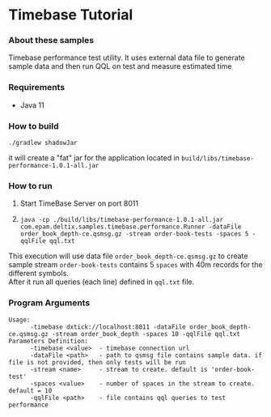 # Timebase Tutorial

### About these samples
   
   Timebase performance test utility. It uses external data file to generate sample data and then run QQL on test and measure estimated time
  
### Requirements

* Java 11


### How to build

`./gradlew shadowJar`

it will create a "fat" jar for the application located in `build/libs/timebase-performance-1.0.1-all.jar`


### How to run 

1. Start TimeBase Server on port 8011

2. `java -cp ./build/libs/timebase-performance-1.0.1-all.jar com.epam.deltix.samples.timebase.performance.Runner -dataFile order_book_depth-ce.qsmsg.gz -stream order-book-tests -spaces 5 -qqlFile qql.txt`

This execution will use data file `order_book_depth-ce.qsmsg.gz` to create sample stream `order-book-tests` contains 5 `spaces` with 40m records for the different symbols.     
After it run all queries (each line) defined in `qql.txt` file.



### Program Arguments
```
Usage:
      -timebase dxtick://localhost:8011 -dataFile order_book_depth-ce.qsmsg.gz -stream order_book_depth -spaces 10 -qqlFile qql.txt
Parameters Definition:
      -timebase <value>  - timebase connection url
      -dataFile <path>   - path to qsmsg file contains sample data. if file is not provided, then only tests will be run
      -stream <name>     - stream to create. default is 'order-book-test'
      -spaces <value>    - number of spaces in the stream to create. default = 10
      -qqlFile <path>    - file contains qql queries to test performance
```	  